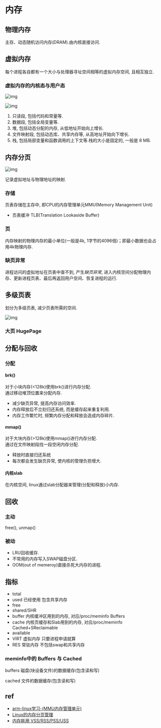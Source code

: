 # 内存

## 物理内存

主存、动态随机访问内存(DRAM).由内核直接访问.

## 虚拟内存

每个进程各自都有一个大小与处理器寻址空间相等的虚拟内存空间, 且相互独立.

### 虚拟内存的内核态与用户态

![img](res/linux-mem-virt.png)

![img](res/linux-mem-virt-space.png)

1. 只读段, 包括代码和常量等.
2. 数据段, 包括全局变量等.
3. 堆, 包括动态分配的内存, 从低地址开始向上增长.
4. 文件映射段, 包括动态库、共享内存等, 从高地址开始向下增长.
5. 栈, 包括局部变量和函数调用的上下文等.栈的大小是固定的, 一般是 8 MB.

## 内存分页

![img](res/linux-mem-map.png)

记录虚拟地址与物理地址的映射.

### 存储

页表存储在主存中, 即CPU的内存管理单元MMU(Memory Management Unit)

- 页表缓冲 TLB(Translation Lookaside Buffer)

### 页

内存映射的物理内存的最小单位(一般是4k, 1字节的4096倍)；即最小数据也会占用4k物理内存.

### 缺页异常

进程访问的虚拟地址在页表中查不到, 产生*缺页异常*, 进入内核空间分配物理内存、更新进程页表、最后再返回用户空间、恢复进程的运行.

## 多级页表

划分为多级页表, 减少页表所需的空间.

![img](res/linux-mem-page-level.png)

### 大页 HugePage

## 分配与回收

### 分配

#### brk()

对于小块内存(<128k)使用brk()进行内存分配.  
通过移动堆顶位置来分配内存.

- 减少缺页异常, 提高内存访问效率.
- 内存释放后不立刻归还系统, 而是缓存起来重复利用.
- 内存工作繁忙时, 频繁内存分配和释放会造成内存碎片.

#### mmap()

对于大块内存(>128k)使用mmap()进行内存分配.  
通过在文件映射段找一段空闲内存分配.

- 释放时直接归还系统
- 每次都会发生缺页异常, 使内核的管理负担增大.

#### 内核slab

在内核空间, linux通过slab分配器来管理(分配和释放)小内存.

## 回收

### 主动

free(), unmap()

### 被动

- LRU回收缓存.
- 不常用的内存写入SWAP磁盘分区.
- OOM(out of memeroy)直接杀死大内存的进程.

## 指标

- total
- used 已经使用 包含共享内存
- free
- shared/SHR
- buffer 内核缓冲区用到的内存, 对应/proc/meminfo Buffers
- cache 内核页缓存和Slab用到的内存, 对应/proc/meminfo Cached+SReclaimable
- available
- VIRT 虚拟内存 只要进程申请就算
- RES 常驻内存 不包括swap和共享内存

### meminfo中的 Buffers 与 Cached

buffers 磁盘(块设备文件)的数据缓存(包含读和写)

cached 文件的数据缓存(包含读和写)
  
## ref

- [arm-linux学习-(MMU内存管理单元)](https://www.jianshu.com/p/abb4b5aeb83b)
- [Linux的内存分页管理](https://www.cnblogs.com/vamei/p/9329278.html)
- [内存耗用 VSS/RSS/PSS/USS](https://www.jianshu.com/p/3bab26d25d2e)
